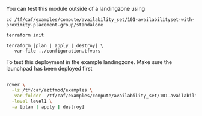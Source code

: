 You can test this module outside of a landingzone using

```
cd /tf/caf/examples/compute/availability_set/101-availabilityset-with-proximity-placement-group/standalone

terraform init

terraform [plan | apply | destroy] \
  -var-file ../configuration.tfvars

```

To test this deployment in the example landingzone. Make sure the launchpad has been deployed first

```bash

rover \
  -lz /tf/caf/aztfmod/examples \
  -var-folder  /tf/caf/examples/compute/availability_set/101-availabilityset-with-proximity-placement-group/ \
  -level level1 \
  -a [plan | apply | destroy]

```